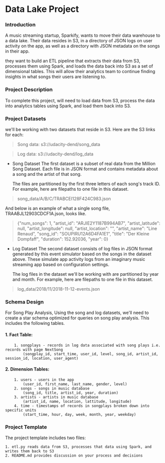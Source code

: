 # Data Lake Project

### Introduction

A music streaming startup, Sparkify, wants to move their data warehouse to a data lake. Their data resides in S3, in a directory of JSON logs on user activity on the app, as well as a directory with JSON metadata on the songs in their app.

they want to build an ETL pipeline that extracts their data from S3, processes them using Spark, and loads the data back into S3 as a set of dimensional tables. This will allow their analytics team to continue finding insights in what songs their users are listening to.

### Project Description

To complete this project, will need to load data from S3, process the data into analytics tables using Spark, and load them back into S3.

### Project Datasets

we'll be working with two datasets that reside in S3. Here are the S3 links for each:

> Song data: s3://udacity-dend/song_data

> Log data: s3://udacity-dend/log_data

- Song Dataset
  The first dataset is a subset of real data from the Million Song Dataset. Each file is in JSON format and contains metadata about a song and the artist of that song.
  
    The files are partitioned by the first three letters of each song's track ID. For example, here are filepaths to one file in this dataset.

> song_data/A/B/C/TRABCEI128F424C983.json

And below is an example of what a single song file, TRAABJL12903CDCF1A.json, looks like.

>{"num_songs": 1, "artist_id": "ARJIE2Y1187B994AB7", "artist_latitude": null, "artist_longitude": null, "artist_location": "", "artist_name": "Line Renaud", "song_id": "SOUPIRU12A6D4FA1E1", "title": "Der Kleine Dompfaff", "duration": 152.92036, "year": 0}

- Log Dataset
  The second dataset consists of log files in JSON format generated by this event simulator based on the songs in the dataset above. These simulate app activity logs from an imaginary music streaming app based on configuration settings.

    The log files in the dataset we'll be working with are partitioned by year and month. For example, here are filepaths to one file in this dataset.

> log_data/2018/11/2018-11-12-events.json

### Schema Design

For Song Play Analysis, Using the song and log datasets, we'll need to create a star schema optimized for queries on song play analysis. This includes the following tables.

#### 1. Fact Table:
        1. songplays - records in log data associated with song plays i.e. records with page NextSong
            (songplay_id, start_time, user_id, level, song_id, artist_id, session_id, location, user_agent)
            
#### 2. Dimension Tables:
        1. users - users in the app
            (user_id, first_name, last_name, gender, level)
        2. songs - songs in music database
            (song_id, title, artist_id, year, duration)
        3. artists - artists in music database
            (artist_id, name, location, lattitude, longitude)
        4. time - timestamps of records in songplays broken down into specific units
            (start_time, hour, day, week, month, year, weekday)
            
### Project Template

The project template includes two files:

    1. etl.py reads data from S3, processes that data using Spark, and writes them back to S3
    2. README.md provides discussion on your process and decisions
